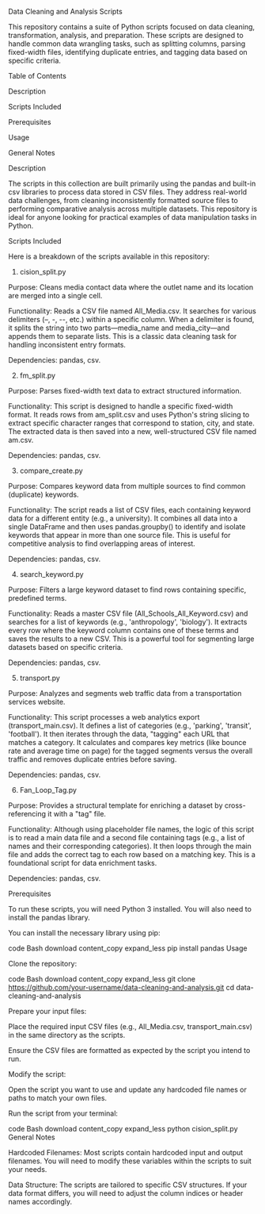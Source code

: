 Data Cleaning and Analysis Scripts

This repository contains a suite of Python scripts focused on data cleaning, transformation, analysis, and preparation. These scripts are designed to handle common data wrangling tasks, such as splitting columns, parsing fixed-width files, identifying duplicate entries, and tagging data based on specific criteria.

Table of Contents

Description

Scripts Included

Prerequisites

Usage

General Notes

Description

The scripts in this collection are built primarily using the pandas and built-in csv libraries to process data stored in CSV files. They address real-world data challenges, from cleaning inconsistently formatted source files to performing comparative analysis across multiple datasets. This repository is ideal for anyone looking for practical examples of data manipulation tasks in Python.

Scripts Included

Here is a breakdown of the scripts available in this repository:

1. cision_split.py

Purpose: Cleans media contact data where the outlet name and its location are merged into a single cell.

Functionality: Reads a CSV file named All_Media.csv. It searches for various delimiters (–, -, --, etc.) within a specific column. When a delimiter is found, it splits the string into two parts—media_name and media_city—and appends them to separate lists. This is a classic data cleaning task for handling inconsistent entry formats.

Dependencies: pandas, csv.

2. fm_split.py

Purpose: Parses fixed-width text data to extract structured information.

Functionality: This script is designed to handle a specific fixed-width format. It reads rows from am_split.csv and uses Python's string slicing to extract specific character ranges that correspond to station, city, and state. The extracted data is then saved into a new, well-structured CSV file named am.csv.

Dependencies: pandas, csv.

3. compare_create.py

Purpose: Compares keyword data from multiple sources to find common (duplicate) keywords.

Functionality: The script reads a list of CSV files, each containing keyword data for a different entity (e.g., a university). It combines all data into a single DataFrame and then uses pandas.groupby() to identify and isolate keywords that appear in more than one source file. This is useful for competitive analysis to find overlapping areas of interest.

Dependencies: pandas, csv.

4. search_keyword.py

Purpose: Filters a large keyword dataset to find rows containing specific, predefined terms.

Functionality: Reads a master CSV file (All_Schools_All_Keyword.csv) and searches for a list of keywords (e.g., 'anthropology', 'biology'). It extracts every row where the keyword column contains one of these terms and saves the results to a new CSV. This is a powerful tool for segmenting large datasets based on specific criteria.

Dependencies: pandas, csv.

5. transport.py

Purpose: Analyzes and segments web traffic data from a transportation services website.

Functionality: This script processes a web analytics export (transport_main.csv). It defines a list of categories (e.g., 'parking', 'transit', 'football'). It then iterates through the data, "tagging" each URL that matches a category. It calculates and compares key metrics (like bounce rate and average time on page) for the tagged segments versus the overall traffic and removes duplicate entries before saving.

Dependencies: pandas, csv.

6. Fan_Loop_Tag.py

Purpose: Provides a structural template for enriching a dataset by cross-referencing it with a "tag" file.

Functionality: Although using placeholder file names, the logic of this script is to read a main data file and a second file containing tags (e.g., a list of names and their corresponding categories). It then loops through the main file and adds the correct tag to each row based on a matching key. This is a foundational script for data enrichment tasks.

Dependencies: pandas, csv.

Prerequisites

To run these scripts, you will need Python 3 installed. You will also need to install the pandas library.

You can install the necessary library using pip:

code
Bash
download
content_copy
expand_less
pip install pandas
Usage

Clone the repository:

code
Bash
download
content_copy
expand_less
git clone https://github.com/your-username/data-cleaning-and-analysis.git
cd data-cleaning-and-analysis

Prepare your input files:

Place the required input CSV files (e.g., All_Media.csv, transport_main.csv) in the same directory as the scripts.

Ensure the CSV files are formatted as expected by the script you intend to run.

Modify the script:

Open the script you want to use and update any hardcoded file names or paths to match your own files.

Run the script from your terminal:

code
Bash
download
content_copy
expand_less
python cision_split.py
General Notes

Hardcoded Filenames: Most scripts contain hardcoded input and output filenames. You will need to modify these variables within the scripts to suit your needs.

Data Structure: The scripts are tailored to specific CSV structures. If your data format differs, you will need to adjust the column indices or header names accordingly.
